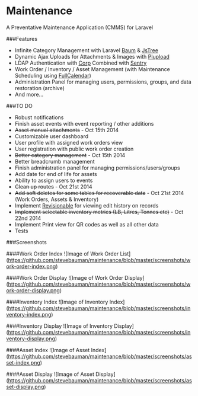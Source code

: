 Maintenance
===========

A Preventative Maintenance Application (CMMS) for Laravel

###Features
* Infinite Category Management with Laravel [Baum](https://github.com/etrepat/baum) & [JsTree](https://github.com/vakata/jstree)
* Dynamic Ajax Uploads for Attachments & Images with [Plupload](https://github.com/jildertmiedema/laravel-plupload)
* LDAP Authentication with [Corp](https://github.com/stevebauman/Corp) Combined with [Sentry](https://github.com/cartalyst/sentry)
* Work Order / Inventory / Asset Management (with Maintenance Scheduling using [FullCalendar](https://github.com/arshaw/fullcalendar))
* Administration Panel for managing users, permissions, groups, and data restoration (archive)
* And more...

###TO DO
* Robust notifications
* Finish asset events with event reporting / other additions
* <del>Asset manual attachments</del> - Oct 15th 2014
* Customizable user dashboard
* User profile with assigned work orders view
* User registration with public work order creation
* <del>Better category management</del> - Oct 15th 2014
* Better breadcrumb management
* Finish administration panel for managing permissions/users/groups
* Add date for end of life for assets
* Ability to assign users to events
* <del>Clean up routes</del> - Oct 21st 2014
* <del>Add soft deletes for some tables for recoverable data</del> - Oct 21st 2014 (Work Orders, Assets & Inventory)
* Implement [Revisionable](https://github.com/VentureCraft/revisionable) for viewing edit history on records
* <del>Implement selectable inventory metrics (LB, Litres, Tonnes etc)</del> - Oct 22nd 2014
* Implement Print view for QR codes as well as all other data
* Tests

###Screenshots

####Work Order Index
![Image of Work Order List]
(https://github.com/stevebauman/maintenance/blob/master/screenshots/work-order-index.png)

####Work Order Display
![Image of Work Order Display]
(https://github.com/stevebauman/maintenance/blob/master/screenshots/work-order-display.png)

####Inventory Index
![Image of Inventory Index]
(https://github.com/stevebauman/maintenance/blob/master/screenshots/inventory-index.png)

####Inventory Display
![Image of Inventory Display]
(https://github.com/stevebauman/maintenance/blob/master/screenshots/inventory-display.png)

####Asset Index
![Image of Asset Index]
(https://github.com/stevebauman/maintenance/blob/master/screenshots/asset-index.png)

####Asset Display
![Image of Asset Display]
(https://github.com/stevebauman/maintenance/blob/master/screenshots/asset-display.png)

